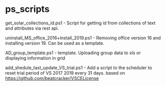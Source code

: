 # ps_scripts
get_solar_collections_id.ps1 - Script for getting id from collections of text and attributes via rest api.

uninstall_MS_office_2016+install_2019.ps1 - Removing office version 16 and installing version 19. Can be used as a template.

AD_group_template.ps1 - template. Uploading group data to xls or displaying information in grid

add_shedule_tast_update_VS_trial.ps1 - Add a script to the scheduler to reset  trial period of VS 2017 2019 every 31 days. based on https://github.com/beatcracker/VSCELicense
